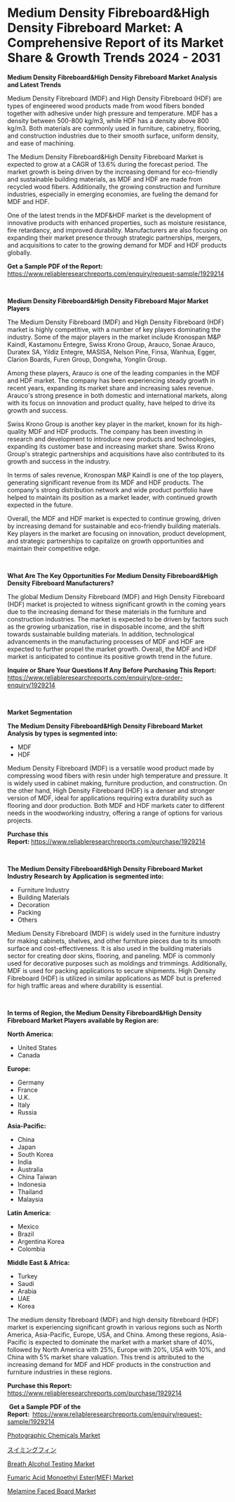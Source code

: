 <p><h1>Medium Density Fibreboard&High Density Fibreboard Market: A Comprehensive Report of its Market Share & Growth Trends 2024 - 2031</h1></p><p><strong>Medium Density Fibreboard&High Density Fibreboard Market Analysis and Latest Trends</strong></p>
<p><p>Medium Density Fibreboard (MDF) and High Density Fibreboard (HDF) are types of engineered wood products made from wood fibers bonded together with adhesive under high pressure and temperature. MDF has a density between 500-800 kg/m3, while HDF has a density above 800 kg/m3. Both materials are commonly used in furniture, cabinetry, flooring, and construction industries due to their smooth surface, uniform density, and ease of machining.</p><p>The Medium Density Fibreboard&High Density Fibreboard Market is expected to grow at a CAGR of 13.6% during the forecast period. The market growth is being driven by the increasing demand for eco-friendly and sustainable building materials, as MDF and HDF are made from recycled wood fibers. Additionally, the growing construction and furniture industries, especially in emerging economies, are fueling the demand for MDF and HDF. </p><p>One of the latest trends in the MDF&HDF market is the development of innovative products with enhanced properties, such as moisture resistance, fire retardancy, and improved durability. Manufacturers are also focusing on expanding their market presence through strategic partnerships, mergers, and acquisitions to cater to the growing demand for MDF and HDF products globally.</p></p>
<p><strong>Get a Sample PDF of the Report:&nbsp;</strong> <a href="https://www.reliableresearchreports.com/enquiry/request-sample/1929214">https://www.reliableresearchreports.com/enquiry/request-sample/1929214</a></p>
<p>&nbsp;</p>
<p><strong>Medium Density Fibreboard&High Density Fibreboard Major Market Players</strong></p>
<p><p>The Medium Density Fibreboard (MDF) and High Density Fibreboard (HDF) market is highly competitive, with a number of key players dominating the industry. Some of the major players in the market include Kronospan M&P Kaindl, Kastamonu Entegre, Swiss Krono Group, Arauco, Sonae Arauco, Duratex SA, Yildiz Entegre, MASISA, Nelson Pine, Finsa, Wanhua, Egger, Clarion Boards, Furen Group, Dongwha, Yonglin Group.</p><p>Among these players, Arauco is one of the leading companies in the MDF and HDF market. The company has been experiencing steady growth in recent years, expanding its market share and increasing sales revenue. Arauco's strong presence in both domestic and international markets, along with its focus on innovation and product quality, have helped to drive its growth and success.</p><p>Swiss Krono Group is another key player in the market, known for its high-quality MDF and HDF products. The company has been investing in research and development to introduce new products and technologies, expanding its customer base and increasing market share. Swiss Krono Group's strategic partnerships and acquisitions have also contributed to its growth and success in the industry.</p><p>In terms of sales revenue, Kronospan M&P Kaindl is one of the top players, generating significant revenue from its MDF and HDF products. The company's strong distribution network and wide product portfolio have helped to maintain its position as a market leader, with continued growth expected in the future.</p><p>Overall, the MDF and HDF market is expected to continue growing, driven by increasing demand for sustainable and eco-friendly building materials. Key players in the market are focusing on innovation, product development, and strategic partnerships to capitalize on growth opportunities and maintain their competitive edge.</p></p>
<p>&nbsp;</p>
<p><strong>What Are The Key Opportunities For Medium Density Fibreboard&High Density Fibreboard Manufacturers?</strong></p>
<p><p>The global Medium Density Fibreboard (MDF) and High Density Fibreboard (HDF) market is projected to witness significant growth in the coming years due to the increasing demand for these materials in the furniture and construction industries. The market is expected to be driven by factors such as the growing urbanization, rise in disposable income, and the shift towards sustainable building materials. In addition, technological advancements in the manufacturing processes of MDF and HDF are expected to further propel the market growth. Overall, the MDF and HDF market is anticipated to continue its positive growth trend in the future.</p></p>
<p><strong>Inquire or Share Your Questions If Any Before Purchasing This Report:</strong> <a href="https://www.reliableresearchreports.com/enquiry/pre-order-enquiry/1929214">https://www.reliableresearchreports.com/enquiry/pre-order-enquiry/1929214</a></p>
<p>&nbsp;</p>
<p><strong>Market Segmentation</strong></p>
<p><strong>The Medium Density Fibreboard&High Density Fibreboard Market Analysis by types is segmented into:</strong></p>
<p><ul><li>MDF</li><li>HDF</li></ul></p>
<p><p>Medium Density Fibreboard (MDF) is a versatile wood product made by compressing wood fibers with resin under high temperature and pressure. It is widely used in cabinet making, furniture production, and construction. On the other hand, High Density Fibreboard (HDF) is a denser and stronger version of MDF, ideal for applications requiring extra durability such as flooring and door production. Both MDF and HDF markets cater to different needs in the woodworking industry, offering a range of options for various projects.</p></p>
<p><strong>Purchase this Report:&nbsp;</strong><a href="https://www.reliableresearchreports.com/purchase/1929214">https://www.reliableresearchreports.com/purchase/1929214</a></p>
<p>&nbsp;</p>
<p><strong>The Medium Density Fibreboard&High Density Fibreboard Market Industry Research by Application is segmented into:</strong></p>
<p><ul><li>Furniture Industry</li><li>Building Materials</li><li>Decoration</li><li>Packing</li><li>Others</li></ul></p>
<p><p>Medium Density Fibreboard (MDF) is widely used in the furniture industry for making cabinets, shelves, and other furniture pieces due to its smooth surface and cost-effectiveness. It is also used in the building materials sector for creating door skins, flooring, and paneling. MDF is commonly used for decorative purposes such as moldings and trimmings. Additionally, MDF is used for packing applications to secure shipments. High Density Fibreboard (HDF) is utilized in similar applications as MDF but is preferred for high traffic areas and where durability is essential.</p></p>
<p>&nbsp;</p>
<p><strong>In terms of Region, the Medium Density Fibreboard&High Density Fibreboard Market Players available by Region are:</strong></p>
<p>
    <p> <strong> North America: </strong>
        <ul>
            <li>United States</li>
            <li>Canada</li>
        </ul>
        </p> 
    <p> <strong> Europe: </strong>
        <ul>
            <li>Germany</li>
            <li>France</li>
            <li>U.K.</li>
            <li>Italy</li>
            <li>Russia</li>
        </ul>
        </p> 
    <p> <strong> Asia-Pacific: </strong>
        <ul>
            <li>China</li>
            <li>Japan</li>
            <li>South Korea</li>
            <li>India</li>
            <li>Australia</li>
            <li>China Taiwan</li>
            <li>Indonesia</li>
            <li>Thailand</li>
            <li>Malaysia</li>
        </ul>
        </p> 
    <p> <strong> Latin America: </strong>
        <ul>
            <li>Mexico</li>
            <li>Brazil</li>
            <li>Argentina Korea</li>
            <li>Colombia</li>
        </ul>
        </p> 
    <p> <strong> Middle East & Africa: </strong>
        <ul>
            <li>Turkey</li>
            <li>Saudi</li>
            <li>Arabia</li>
            <li>UAE</li>
            <li>Korea</li>
        </ul>
    </p>
    </p>
<p><p>The medium density fibreboard (MDF) and high density fibreboard (HDF) market is experiencing significant growth in various regions such as North America, Asia-Pacific, Europe, USA, and China. Among these regions, Asia-Pacific is expected to dominate the market with a market share of 40%, followed by North America with 25%, Europe with 20%, USA with 10%, and China with 5% market share valuation. This trend is attributed to the increasing demand for MDF and HDF products in the construction and furniture industries in these regions.</p></p>
<p><strong>Purchase this Report: </strong><a href="https://www.reliableresearchreports.com/purchase/1929214">https://www.reliableresearchreports.com/purchase/1929214</a></p>
<p>&nbsp;<strong>Get a Sample PDF of the Report:&nbsp;&nbsp;</strong><a href="https://www.reliableresearchreports.com/enquiry/request-sample/1929214">https://www.reliableresearchreports.com/enquiry/request-sample/1929214</a></p>
<p><strong></strong></p>
<p><p><a href="https://view.publitas.com/reportprime-1/photographic-chemicals-market-growth-market-trends-covid-19-impact-and-forecasts-for-period-from-2024-2031/">Photographic Chemicals Market</a></p><p><a href="https://medium.com/@marakoelpin2023/%E6%B0%B4%E6%B3%B3%E3%83%95%E3%82%A3%E3%83%B3%E5%B8%82%E5%A0%B4%E8%A6%8F%E6%A8%A1-%E5%B8%82%E5%A0%B4%E5%8B%95%E5%90%91%E3%81%A8%E5%B8%82%E5%A0%B4%E4%BA%88%E6%B8%AC-2024%E5%B9%B4%E3%81%8B%E3%82%892031%E5%B9%B4%E3%81%BE%E3%81%A7-48e9390aa442">スイミングフィン</a></p><p><a href="https://forested-sushi-9b0.notion.site/Breath-Alcohol-Testing-Market-Size-Share-Trends-Analysis-Report-By-Application-Regional-Outlook--bfc07c3bca92487ba260771e0f020ea9">Breath Alcohol Testing Market</a></p><p><a href="https://lydian-appliance-61d.notion.site/Fumaric-Acid-Monoethyl-Ester-MEF-Market-Research-Report-The-Key-To-Successful-Business-Strategy-Fo-bc171eb863144f54959d20952c576730">Fumaric Acid Monoethyl Ester(MEF) Market</a></p><p><a href="https://github.com/moyahfrancoestellec51j635wcx/Market-Research-Report-List-1/blob/main/melamine-faced-board-market.md">Melamine Faced Board Market</a></p></p>